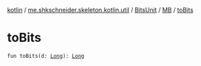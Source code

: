 [kotlin](../../../index.md) / [me.shkschneider.skeleton.kotlin.util](../../index.md) / [BitsUnit](../index.md) / [MB](index.md) / [toBits](./to-bits.md)

# toBits

`fun toBits(d: `[`Long`](https://kotlinlang.org/api/latest/jvm/stdlib/kotlin/-long/index.html)`): `[`Long`](https://kotlinlang.org/api/latest/jvm/stdlib/kotlin/-long/index.html)